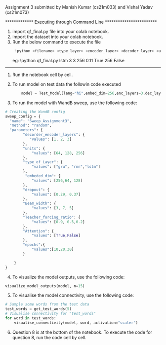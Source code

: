 Assignment 3 submitted by Manish Kumar (cs21m033) and Vishal Yadav (cs21m073)


************* Executing through Command Line ************************
1. import q1_final.py file into your colab notebook.
2. import the dataset into your colab notebook.
3. Run the below command to execute the file
   ```python
	!python <filename> <type_layer> <encoder_layer> <decoder_layer> <units> <dropout> <attention> <embedding_dim> <beam_search>	
	```
	eg: !python q1_final.py lstm 3 3 256 0.11 True 256 False

*************************************************************************





1. Run the notebook cell by cell.
2. To run model on test data the followin code executed
	```python
		model = Test_Model(lang="hi",embed_dim=256,enc_layers=3,dec_layers=3,type_layer="lstm",units=256,dropout=0.2,attention=True)     
	```

3. To run the model with WandB sweep, use the following code:
```python
# Creating the WandB config
sweep_config = {
  "name": "Sweep_Assignment3",
  "method": "random",
  "parameters": {
        "decorder_encoder_layers": {
           "values": [1, 2, 3]
        },
        "units": {
            "values": [64, 128, 256]
        },
        "type_of_Layer": {
            "values": ["gru", "rnn","lstm"]
        },
         "embeded_dim": {
            "values": [256,64, 128]
        },
        "dropout": {
            "values": [0.29, 0.37]
        },
        "Beam_width": {
            "values": [3, 7, 5]
        },
        "Teacher_forcing_ratio": {
            "values": [0.9, 0.5,0.2]
        },
        "Attention": {
            "values": [True,False]
        },
        "epochs":{
            "values":[10,20,30]
        }

    }
}
```
4. To visualize the model outputs, use the following code:
```python
visualize_model_outputs(model, n=15)
```
5. To visualise the model connectivity, use the following code:
```python
# Sample some words from the test data
test_words = get_test_words(5)
# Visualise connectivity for "test_words"
for word in test_words:
    visualise_connectivity(model, word, activation="scaler")
```
6. Question 8 is at the bottom of the notebook. To execute the code for question 8, run the code cell by cell.


